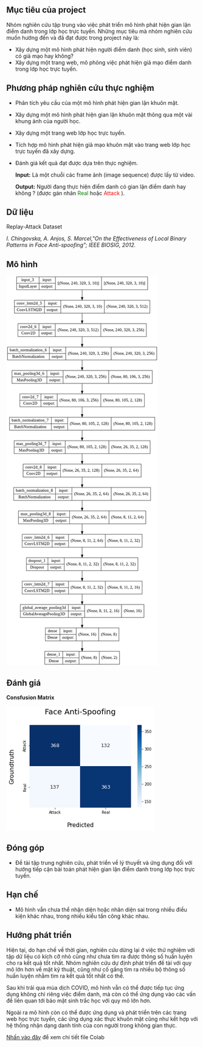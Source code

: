 ## Mục tiêu của project
Nhóm nghiên cứu tập trung vào việc phát triển mô hình phát hiện gian lận điểm danh trong lớp học trực tuyến. 
Những mục tiêu mà nhóm nghiên cứu muốn hướng đến và đã đạt được trong project này là:
-	Xây dựng một mô hình phát hiện người điểm danh (học sinh, sinh viên) có giả mạo hay không?
-	Xây dựng một trang web, mô phỏng việc phát hiện giả mạo điểm danh trong lớp học trực tuyến.

## Phương pháp nghiên cứu thực nghiệm
-	Phân tích yêu cầu của một mô hình phát hiện gian lận khuôn mặt.
-	Xây dựng một mô hình phát hiện gian lận khuôn mặt thông qua một vài khung ảnh của người học.
-	Xây dựng một trang web lớp học trực tuyến.
-	Tích hợp mô hình phát hiện giả mạo khuôn mặt vào trang web lớp học trực tuyến đã xây dựng.
-	Đánh giá kết quả đạt được dựa trên thực nghiệm.

    **Input:** 
    Là một chuỗi các frame ảnh (image sequence) được lấy từ video.
    
    **Output:** 
    Người đang thực hiện điểm danh có gian lận điểm danh hay không ? (được gán nhãn <span style="color: green"> Real </span> hoặc <span style="color: red"> Attack </span>).

## Dữ liệu
Replay-Attack Dataset 

*I. Chingovska, A. Anjos, S. Marcel,"On the Effectiveness of Local Binary Patterns in Face Anti-spoofing"; IEEE BIOSIG, 2012.*

## Mô hình
![PlotModel](Image/PlotModel.png)

## Đánh giá

**Consfusion Matrix**

![ConsfusionMatrix](Image/ConsfusionMatrix.png)

## Đóng góp 
- Đề tài tập trung nghiên cứu, phát triển về lý thuyết và ứng dụng đối với hướng tiếp cận bài toán phát hiện gian lận điểm danh trong lớp học trực tuyến.

## Hạn chế
- Mô hình vẫn chưa thể nhận diện hoặc nhân diện sai trong nhiều điều kiện khác nhau, trong nhiều kiểu tấn công khác nhau.

## Hướng phát triển
Hiện tại, do hạn chế về thời gian, nghiên cứu dừng lại ở việc thử nghiệm với tập dữ liệu có kích cỡ nhỏ cũng như chưa tìm ra được thông số huấn luyện cho ra kết quả tốt nhất. Nhóm nghiên cứu dự định phát triển đề tài với quy mô lớn hơn về mặt kỹ thuật, cũng như cố gắng tìm ra nhiều bộ thông số huấn luyện nhằm tìm ra kết quả tốt nhất có thể.

Sau khi trải qua mùa dịch COVID, mô hình vẫn có thể được tiếp tục ứng dụng không chỉ riêng việc điểm danh, mà còn có thể ứng dụng vào các vấn đề liên quan tới bảo mật sinh trắc học với quy mô lớn hơn.

Ngoài ra mô hình còn có thể được ứng dụng và phát triển trên các trang web học trực tuyến, các ứng dụng xác thực khuôn mặt cũng như kết hợp với hệ thống nhận dạng danh tính của con người trong không gian thực.

[Nhấn vào đây](https://colab.research.google.com/drive/1a4fsJP_t_V3H3lg54IxDK2XP03VVBu2r) để xem chi tiết file Colab



